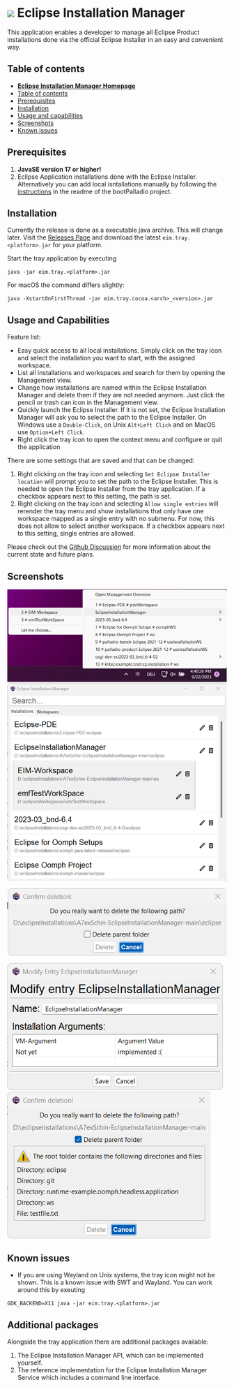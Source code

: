 
# <img src="./assets/EIM-Color_512x.png" width="10%"> Eclipse Installation Manager
This application enables a developer to manage all Eclipse Product installations done via the official Eclipse Installer in an easy and convenient way.

## Table of contents
- **[Eclipse Installation Manager Homepage](https://eim.a7exschin.dev)**
- [Table of contents](#table-of-contents)
- [Prerequisites](#prerequisites)
- [Installation](#installation)
- [Usage and capabilities](#usage-and-capabilities)
- [Screenshots](#screenshots)
- [Known issues](#known-issues)

## Prerequisites

1. **JavaSE version 17 or higher!**
2. Eclipse Application installations done with the Eclipse Installer. Alternatively you can add local isntallations manually by following the [instructions](https://github.com/A7exSchin/bootPalladio) in the readme of the bootPalladio project.

## Installation

Currently the release is done as a executable java archive. This will change later.
Visit the [Releases Page](https://github.com/A7exSchin/EclipseInstallationManager/releases) and download the latest `eim.tray.<platform>.jar` for your platform.

Start the tray application by executing
```shell
java -jar eim.tray.<platform>.jar
```

For macOS the command differs slightly:

```shell
java -XstartOnFirstThread -jar eim.tray.cocoa.<arch>_<version>.jar
```

## Usage and Capabilities

Feature list:
- Easy quick access to all local installations. Simply click on the tray icon and select the installation you want to start, with the assigned workspace.
- List all installations and workspaces and search for them by opening the Management view.
- Change how installations are named within the Eclipse Installation Manager and delete them if they are not needed anymore. Just click the pencil or trash can icon in the Management view.
- Quickly launch the Eclipse Installer. If it is not set, the Eclipse Installation Manager will ask you to select the path to the Eclipse Installer. On Windows use a `Double-Click`, on Unix `Alt+Left Click` and on MacOS use `Option+Left Click`.
- Right click the tray icon to open the context menu and configure or quit the application

There are some settings that are saved and that can be changed:

1. Right clicking on the tray icon and selecting `Set Eclipse Installer location` will prompt you to set the path to the Eclipse Installer. This is needed to open the Eclipse Installer from the tray application. If a checkbox appears next to this setting, the path is set.
2. Right clicking on the tray icon and selecting `Allow single entries` will rerender the tray menu and show installations that only have one workspace mapped as a single entry with no submenu. For now, this does not allow to select another workspace. If a checkbox appears next to this setting, single entries are allowed.

Please check out the [Github Discussion](https://github.com/A7exSchin/EclipseInstallationManager/discussions/29) for more information about the current state and future plans.

## Screenshots

![Tray Application](doc/assets/images/simpleScreenshot.png)
![Overview](doc/assets/images/managementView.png)

![Confirm Delete](doc/assets/images/confirmDelete.png)

![Modify Entry](doc/assets/images/modifyEntry.png)![Confirm Delete Parent Folder](doc/assets/images/confirmDeleteParent.png)

## Known issues

- If you are using Wayland on Unix systems, the tray icon might not be shown. This is a known issue with SWT and Wayland. You can work around this by exeuting
```shell
GDK_BACKEND=X11 java -jar eim.tray.<platform>.jar
```

## Additional packages
Alongside the tray application there are additional packages available:
1. The Eclipse Installation Manager API, which can be implemented yourself.
2. The reference implementation for the Eclipse Installation Manager Service which includes a command line interface. 
